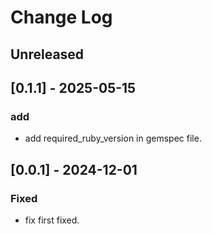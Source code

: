 # Change Log

## Unreleased

## [0.1.1] - 2025-05-15
### add
- add required_ruby_version in gemspec file.

## [0.0.1] - 2024-12-01
### Fixed
- fix first fixed.



